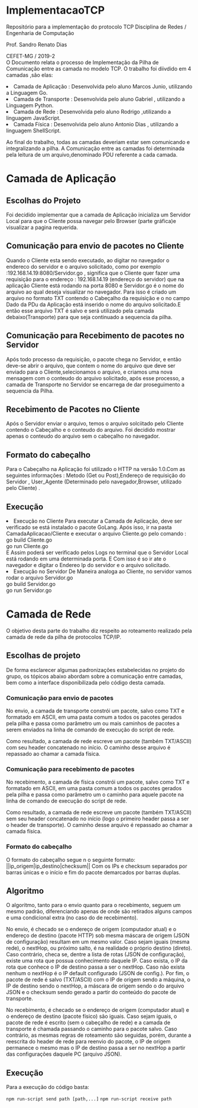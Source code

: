 # ImplementacaoTCP
Repositório para a implementação do protocolo TCP
Disciplina de Redes / Engenharia de Computação

Prof. Sandro Renato Dias

CEFET-MG / 2019-2
<br>
O Documento relata o processo de Implementação da Pilha de Comunicação entre as camada no modelo TCP.
O trabalho foi diivdido em 4 camadas ,são elas: <br>
<li>Camada de Aplicação : Desenvolvida pelo aluno Marcos Junio, utilizando a Linguagem Go.<br>
<li>Camada de Transporte : Desenvolvida pelo aluno Gabriel , utilizando a Linguagem Python.<br>
<li>Camada de Rede : Desenvolvida pelo aluno Rodrigo ,utilizando a linguagem JavaScript.<br>
<li>Camada Física : Desenvolvida pelo aluno Antonio Dias , utilizando a linguagem ShellScript.<br>

Ao final do trabalho, todas as camadas deveriam estar sem comunicando e integralizando a pilha.
A Comunicação entre as camadas foi determinada pela leitura de um arquivo,denominado PDU referente a cada camada.
# Camada de Aplicação
<h2>Escolhas do Projeto</h2>
Foi decidido implementar que a camada de Aplicação inicializa um Servidor Local para que o Cliente possa navegar pelo Browser (parte gráfica)e visualizar a pagina requerida.

<h2>Comunicação para envio de pacotes no Cliente</h2>
Quando o Cliente esta sendo executado, ao digitar no navegador o endereco do servidor e o arquivo solicitado, como por exemplo :192.168.14.19:8080/Servidor.go , significa que o Cliente quer fazer uma requisição para o endereço : 192.168.14.19 (endereço do servidor) que na aplicação Cliente está rodando na porta 8080 e Servidor.go é o nome do arquivo ao qual deseja visualizar no navegador. Para isso é criado um arquivo no formato TXT contendo o Cabeçalho da requisição e o no campo Dado da PDu da Aplicação está inserido o nome do arquivo solicitado.E então esse arquivo TXT é salvo e será utilizado pela camada debaixo(Transporte) para que seja continuado a sequencia da pilha.

<h2>Comunicação para Recebimento de pacotes no Servidor</h2>
Após todo processo da requisição, o pacote chega no Servidor, e então deve-se abrir o arquivo, que contem o nome do arquivo que deve ser enviado para o Cliente,selecionamos o arquivo, e criamos uma nova mensagem com o conteudo do arquivo solicitado, após esse processo, a camada de Transporte no Servidor se encarrega de dar proseguimento a sequencia da Pilha.


<h2>Recebimento de Pacotes no Cliente</h2>
Após o Servidor enviar o arquivo, temos o arquivo solciitado pelo Cliente contendo o Cabeçalho e o conteudo do arquivo.
Foi decidido mostrar apenas o conteudo do arquivo sem o cabeçalho no navegador.
<h2>Formato do cabeçalho</h2>
Para o Cabeçalho na Aplicação foi utilizado o HTTP na versão 1.0.Com as seguintes informações : Metodo (Get ou Post),Endereço de requisição do Servidor , User_Agente (Determinado pelo navegador,Browser, utilizado pelo Cliente) .
<h2>Execução</h2>
<li>Execução no Cliente
Para executar a Camada de Aplicação, deve ser verificado se está instalado o pacote GoLang.
Após isso, ir na pasta CamadaAplicacao/Cliente e executar o arquivo Cliente.go pelo comando :
<br> go build Cliente.go    <br> go run Cliente.go <br>
E Assim poderá ser verificado pelos Logs no terminal que o Servidor Local está rodando em uma determinada porta. E Com isso é so ir ate o navegador e digitar o Endereo Ip do servidor e o arquivo solicitado.
<li>Execução no Servidor
De Maneira analoga ao Cliente, no servidor vamos rodar o arquivo Servidor.go<br>
go build Servidor.go <br>
go run Servidor.go<br>

# Camada de Rede
O objetivo desta parte do trabalho diz respeito ao roteamento realizado pela camada de rede da pilha de protocolos TCP/IP.

## Escolhas de projeto
De forma esclarecer algumas padronizações estabelecidas no projeto do grupo, os tópicos abaixo abordam sobre a comunicação entre camadas, bem como a interface disponibilizada pelo código desta camada.


### Comunicação para envio de pacotes
No envio, a camada de transporte constrói um pacote, salvo como TXT e formatado em ASCII, em uma pasta comum a todos os pacotes gerados pela pilha e passa como parâmetro um ou mais caminhos de pacotes a serem enviados na linha de comando de execução do script de rede.

Como resultado, a camada de rede escreve um pacote (também TXT/ASCII) com seu header concatenado no início. O caminho desse 
arquivo é repassado ao chamar a camada física.

### Comunicação para recebimento de pacotes
No recebimento, a camada de física constrói um pacote, salvo como TXT e formatado em ASCII, em uma pasta comum a todos os pacotes gerados pela pilha e passa como parâmetro um o caminho para aquele pacote na linha de comando de execução do script de rede.

Como resultado, a camada de rede escreve um pacote (também TXT/ASCII) sem seu header concatenado no início (logo o primeiro header passa a ser o header de transporte). O caminho desse arquivo é repassado ao chamar a camada física.

### Formato do cabeçalho
O formato do cabeçalho segue n
o seguinte formato:
||ip_origem|ip_destino|checksum||
Com os IPs e checksum separados por barras únicas e o início e fim do pacote demarcados por barras duplas.

## Algoritmo
O algoritmo, tanto para o envio quanto para o recebimento, seguem um mesmo padrão, diferenciando apenas de onde são retirados alguns campos e uma condicional extra (no caso do de recebimento).

No envio, é checado se o endereço de origem (computador atual) e o endereço de destino (pacote HTTP) sob mesma máscara de origem (JSON de configuração) resultam em um mesmo valor. Caso sejam iguais (mesma rede), o nextHop, ou próximo salto, é na realidade o próprio destino (direto). Caso contrário, checa se, dentre a lista de rotas (JSON de configuração), existe uma rota que possua conhecimento daquele IP. Caso exista, o IP da rota que conhece o IP de destino passa a ser o nextHop. Caso não exista nenhum o nextHop é o IP default configurado (JSON de config.). Por fim, o pacote de rede é salvo (TXT/ASCII) com o IP de origem sendo a máquina, o IP de destino sendo o nextHop, a máscara de origem sendo o do arquivo JSON e o checksum sendo gerado a partir do conteúdo do pacote de transporte.

No recebimento, é checado se o endereço de origem (computador atual) e o endereço de destino (pacote físico) são iguais. Caso sejam iguais, o pacote de rede é escrito (sem o cabeçalho de rede) e a camada de transporte é chamada passando o caminho para o pacote salvo. Caso contrário, as mesmas regras de roteamento são seguidas, porém, durante a reescrita do header de rede para reenvio do pacote, o IP de origem permanece o mesmo mas o IP de destino passa a ser no nextHop a partir das configurações daquele PC (arquivo JSON).

## Execução
Para a execução do código basta:

`npm run-script send path [path,...]`
`npm run-script receive path`

